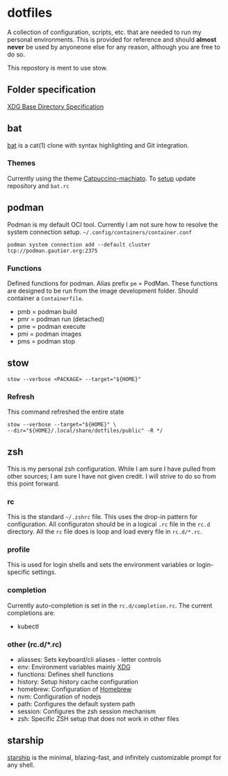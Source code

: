 # dotfiles

A collection of configuration, scripts, etc. that are needed to run my
personal environments.  This is provided for reference and should
**almost never** be used by anyoneone else for any reason, although you are
free to do so.

This repostory is ment to use stow.

## Folder specification

[XDG Base Directory Specification](https://specifications.freedesktop.org/basedir-spec/latest/#variables)
  
## bat

[bat](https://github.com/sharkdp/bat) is a cat(1) clone with syntax
highlighting and Git integration.

### Themes

Currently using the theme
[Catpuccino-machiato](https://github.com/catppuccin/bat.git).
To [setup](https://github.com/sharkdp/bat#adding-new-themes) update repository
and `bat.rc`

## podman

Podman is my default OCI tool.  Currently I am not sure how to resolve the
system connection setup.  `~/.config/containers/container.conf`

```/bin/zsh
podman system connection add --default cluster tcp://podman.gautier.org:2375
```

### Functions

Defined functions for podman. Alias prefix `pm` = PodMan. These functions are
designed to be run from the image development folder. Should container a
`Containerfile`.

- pmb = podman build
- pmr = podman run (detached)
- pme = podman execute
- pmi = podman images
- pms = podman stop

## stow

```/bin/sh
stow --verbose <PACKAGE> --target="${HOME}"
```

### Refresh

This command refreshed the entire state

```/bin/sh
stow --verbose --target="${HOME}" \
--dir="${HOME}/.local/share/dotfiles/public" -R */
```

## zsh

This is my personal zsh configuration.  While I am sure I have pulled from
other sources; I am sure I have not given credit.  I will strive to do so
from this point forward.

### rc

This is the standard `~/.zshrc` file.  This uses the drop-in pattern for
configuration. All configuraton should be in a logical `.rc` file in the
`rc.d` directory. All the `rc` file does is loop and load every file in
`rc.d/*.rc`.

### profile

This is used for login shells and sets the environment variables or
login-specific settings.

### completion

Currently auto-completion is set in the `rc.d/completion.rc`.  The
current completions are:

- kubectl

### other (rc.d/*.rc)

- aliasses: Sets keyboard/cli aliases - letter controls
- env: Environment variables mainly
  [XDG](https://specifications.freedesktop.org/basedir-spec/latest/)
- functions: Defines shell functions
- history: Setup history cache configuration
- homebrew: Configuration of [Homebrew](https://brew.sh)
- nvm: Configuration of nodejs
- path: Configures the default system path
- session: Configures the zsh session mechanism
- zsh: Specific ZSH setup that does not work in other files

## starship

[starship](https://starship.rs) is the minimal, blazing-fast, and infinitely
customizable prompt for any shell.
